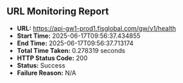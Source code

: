 ## URL Monitoring Report

- **URL:** https://api-gw1-prod1.fisglobal.com/gw/v1/health
- **Start Time:** 2025-06-17T09:56:37.434855
- **End Time:** 2025-06-17T09:56:37.713174
- **Total Time Taken:** 0.278319 seconds
- **HTTP Status Code:** 200
- **Status:** Success
- **Failure Reason:** N/A
